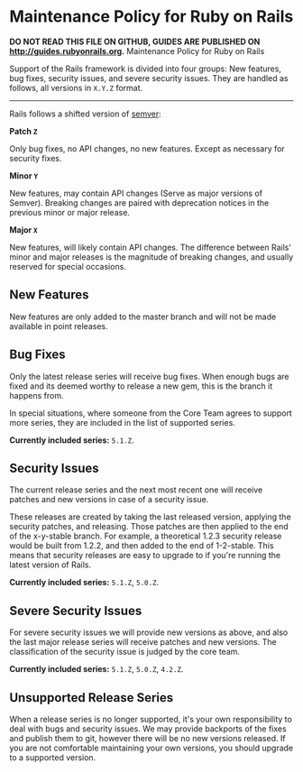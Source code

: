 # Maintenance Policy for Ruby on Rails

**DO NOT READ THIS FILE ON GITHUB, GUIDES ARE PUBLISHED ON http://guides.rubyonrails.org.**
Maintenance Policy for Ruby on Rails

Support of the Rails framework is divided into four groups: New features, bug
fixes, security issues, and severe security issues. They are handled as
follows, all versions in `X.Y.Z` format.

--------------------------------------------------------------------------------

Rails follows a shifted version of [semver](http://semver.org/):

**Patch `Z`**

Only bug fixes, no API changes, no new features.
Except as necessary for security fixes.

**Minor `Y`**

New features, may contain API changes (Serve as major versions of Semver).
Breaking changes are paired with deprecation notices in the previous minor
or major release.

**Major `X`**

New features, will likely contain API changes. The difference between Rails'
minor and major releases is the magnitude of breaking changes, and usually
reserved for special occasions.

New Features
------------

New features are only added to the master branch and will not be made available
in point releases.

Bug Fixes
---------

Only the latest release series will receive bug fixes. When enough bugs are
fixed and its deemed worthy to release a new gem, this is the branch it happens
from.

In special situations, where someone from the Core Team agrees to support more series,
they are included in the list of supported series.

**Currently included series:** `5.1.Z`.

Security Issues
---------------

The current release series and the next most recent one will receive patches
and new versions in case of a security issue.

These releases are created by taking the last released version, applying the
security patches, and releasing. Those patches are then applied to the end of
the x-y-stable branch. For example, a theoretical 1.2.3 security release would
be built from 1.2.2, and then added to the end of 1-2-stable. This means that
security releases are easy to upgrade to if you're running the latest version
of Rails.

**Currently included series:** `5.1.Z`, `5.0.Z`.

Severe Security Issues
----------------------

For severe security issues we will provide new versions as above, and also the
last major release series will receive patches and new versions. The
classification of the security issue is judged by the core team.

**Currently included series:** `5.1.Z`, `5.0.Z`, `4.2.Z`.

Unsupported Release Series
--------------------------

When a release series is no longer supported, it's your own responsibility to
deal with bugs and security issues. We may provide backports of the fixes and
publish them to git, however there will be no new versions released. If you are
not comfortable maintaining your own versions, you should upgrade to a
supported version.